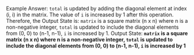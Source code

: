 Example Answer: 
`total` is updated by adding the diagonal element at index (i, i) in the matrix. The value of `i` is increased by 1 after this operation. Therefore, the Output State is: `matrix` is a square matrix (n x n) where n is a non-negative integer, `total` is updated to include the diagonal elements from (0, 0) to (n-1, n-1), `i` is increased by 1.
Output State: **`matrix` is a square matrix (n x n) where n is a non-negative integer, `total` is updated to include the diagonal elements from (0, 0) to (n-1, n-1), `i` is increased by 1**